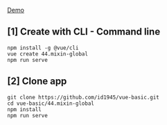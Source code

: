 [Demo](https://id1945.github.io/vue-basic/44.mixin-global/dist "Demo")

## [1] Create with CLI - Command line
```
npm install -g @vue/cli
vue create 44.mixin-global
npm run serve
```

## [2] Clone app
```
git clone https://github.com/id1945/vue-basic.git
cd vue-basic/44.mixin-global
npm install
npm run serve
```